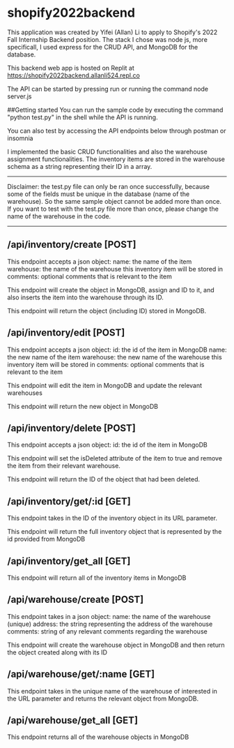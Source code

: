 # shopify2022backend
This application was created by Yifei (Allan) Li to apply to Shopify's 2022 Fall Internship Backend position. The stack I chose was node js, more specificall, I used express for the CRUD API, and MongoDB for the database.

This backend web app is hosted on Replit at https://shopify2022backend.allanli524.repl.co

The API can be started by pressing run or running the command node server.js

##Getting started
You can run the sample code by executing the command "python test.py" in the shell while the API is running.

You can also test by accessing the API endpoints below through postman or insomnia

I implemented the basic CRUD functionalities and also the warehouse assignment functionalities. The inventory items are stored in the warehouse schema as a string representing their ID in a array.

***
Disclaimer: the test.py file can only be ran once successfully, because some of the fields must be unique in the database (name of the warehouse). So the same sample object cannot be added more than once. 
If you want to test with the test.py file more than once, please change the name of the warehouse in the code.
***


## /api/inventory/create [POST]
This endpoint accepts a json object:
name: the name of the item
warehouse: the name of the warehouse this inventory item will be stored in
comments: optional comments that is relevant to the item

This endpoint will create the object in MongoDB, assign and ID to it, and also inserts the item into the warehouse through its ID.

This endpoint will return the object (including ID) stored in MongoDB.

## /api/inventory/edit [POST]
This endpoint accepts a json object:
id: the id of the item in MongoDB
name: the new name of the item
warehouse: the new name of the warehouse this inventory item will be stored in
comments: optional comments that is relevant to the item

This endpoint will edit the item in MongoDB and update the relevant warehouses

This endpoint will return the new object in MongoDB

## /api/inventory/delete [POST]
This endpoint accepts a json object:
id: the id of the item in MongoDB

This endpoint will set the isDeleted attribute of the item to true and remove the item from their relevant warehouse.

This endpoint will return the ID of the object that had been deleted.

## /api/inventory/get/:id [GET]
This endpoint takes in the ID of the inventory object in its URL parameter.

This endpoint will return the full inventory object that is represented by the id provided from MongoDB

## /api/inventory/get_all [GET]
This endpoint will return all of the inventory items in MongoDB

## /api/warehouse/create [POST]
This endpoint takes in a json object:
name: the name of the warehouse (unique)
address: the string representing the address of the warehouse
comments: string of any relevant comments regarding the warehouse

This endpoint will create the warehouse object in MongoDB and then return the object created along with its ID

## /api/warehouse/get/:name [GET]
This endpoint takes in the unique name of the warehouse of interested in the URL parameter and returns the relevant object from MongoDB.

## /api/warehouse/get_all [GET]
This endpoint returns all of the warehouse objects in MongoDB
